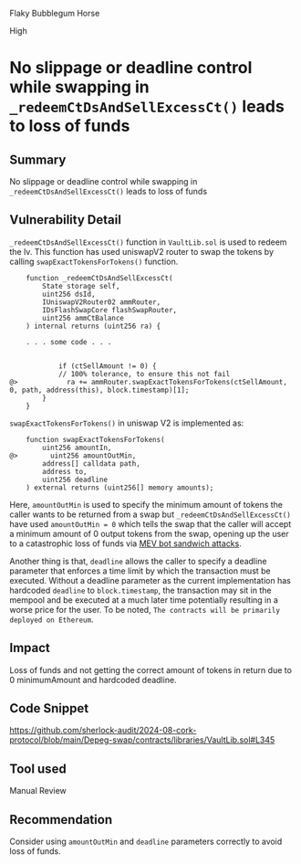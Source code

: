 Flaky Bubblegum Horse

High

# No slippage or deadline control while swapping in `_redeemCtDsAndSellExcessCt()` leads to loss of funds

## Summary
No slippage or deadline control while swapping in `_redeemCtDsAndSellExcessCt()` leads to loss of funds

## Vulnerability Detail
`_redeemCtDsAndSellExcessCt()` function in `VaultLib.sol` is used to redeem the lv. This function has used uniswapV2 router to swap the tokens by calling `swapExactTokensForTokens()` function.

```solidity
    function _redeemCtDsAndSellExcessCt(
        State storage self,
        uint256 dsId,
        IUniswapV2Router02 ammRouter,
        IDsFlashSwapCore flashSwapRouter,
        uint256 ammCtBalance
    ) internal returns (uint256 ra) {
    
    . . . some code . . .
    
    
            if (ctSellAmount != 0) {
            // 100% tolerance, to ensure this not fail
@>            ra += ammRouter.swapExactTokensForTokens(ctSellAmount, 0, path, address(this), block.timestamp)[1];
        }
    }
```

`swapExactTokensForTokens()` in uniswap V2 is implemented as:

```solidity
    function swapExactTokensForTokens(
        uint256 amountIn,
@>        uint256 amountOutMin,
        address[] calldata path,
        address to,
        uint256 deadline
    ) external returns (uint256[] memory amounts);
```

Here, `amountOutMin` is used to specify the minimum amount of tokens the caller wants to be returned from a swap but `_redeemCtDsAndSellExcessCt()` have used `amountOutMin = 0` which tells the swap that the caller will accept a minimum amount of 0 output tokens from the swap, opening up the user to a catastrophic loss of funds via [MEV bot sandwich attacks](https://medium.com/coinmonks/defi-sandwich-attack-explain-776f6f43b2fd).

Another thing is that, `deadline` allows the caller to specify a deadline parameter that enforces a time limit by which the transaction must be executed. Without a deadline parameter as the current implementation has hardcoded `deadline` to `block.timestamp`, the transaction may sit in the mempool and be executed at a much later time potentially resulting in a worse price for the user. To be noted, `The contracts will be primarily deployed on Ethereum`.

## Impact
Loss of funds and not getting the correct amount of tokens in return due to 0 minimumAmount and hardcoded deadline.

## Code Snippet
https://github.com/sherlock-audit/2024-08-cork-protocol/blob/main/Depeg-swap/contracts/libraries/VaultLib.sol#L345

## Tool used
Manual Review

## Recommendation
Consider using `amountOutMin` and `deadline` parameters correctly to avoid loss of funds.